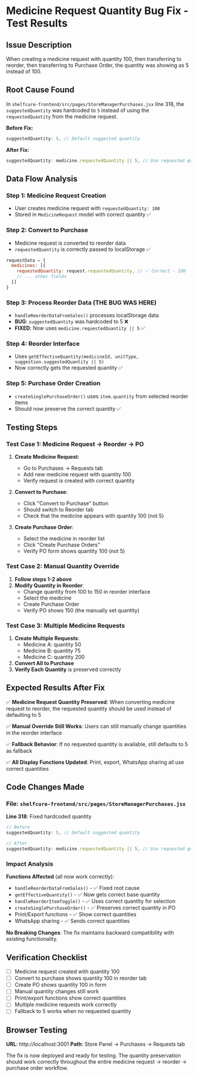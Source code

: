 # Medicine Request Quantity Bug Fix - Test Results

## Issue Description
When creating a medicine request with quantity 100, then transferring to reorder, then transferring to Purchase Order, the quantity was showing as 5 instead of 100.

## Root Cause Found
In `shelfcure-frontend/src/pages/StoreManagerPurchases.jsx` line 318, the `suggestedQuantity` was hardcoded to `5` instead of using the `requestedQuantity` from the medicine request.

**Before Fix:**
```javascript
suggestedQuantity: 5, // Default suggested quantity
```

**After Fix:**
```javascript
suggestedQuantity: medicine.requestedQuantity || 5, // Use requested quantity from medicine request
```

## Data Flow Analysis

### Step 1: Medicine Request Creation
- User creates medicine request with `requestedQuantity: 100`
- Stored in `MedicineRequest` model with correct quantity ✅

### Step 2: Convert to Purchase
- Medicine request is converted to reorder data
- `requestedQuantity` is correctly passed to localStorage ✅
```javascript
requestData = {
  medicines: [{
    requestedQuantity: request.requestedQuantity, // ✅ Correct - 100
    // ... other fields
  }]
}
```

### Step 3: Process Reorder Data (THE BUG WAS HERE)
- `handleReorderDataFromSales()` processes localStorage data
- **BUG**: `suggestedQuantity` was hardcoded to 5 ❌
- **FIXED**: Now uses `medicine.requestedQuantity || 5` ✅

### Step 4: Reorder Interface
- Uses `getEffectiveQuantity(medicineId, unitType, suggestion.suggestedQuantity || 5)`
- Now correctly gets the requested quantity ✅

### Step 5: Purchase Order Creation
- `createSinglePurchaseOrder()` uses `item.quantity` from selected reorder items
- Should now preserve the correct quantity ✅

## Testing Steps

### Test Case 1: Medicine Request → Reorder → PO
1. **Create Medicine Request**:
   - Go to Purchases → Requests tab
   - Add new medicine request with quantity 100
   - Verify request is created with correct quantity

2. **Convert to Purchase**:
   - Click "Convert to Purchase" button
   - Should switch to Reorder tab
   - Check that the medicine appears with quantity 100 (not 5)

3. **Create Purchase Order**:
   - Select the medicine in reorder list
   - Click "Create Purchase Orders"
   - Verify PO form shows quantity 100 (not 5)

### Test Case 2: Manual Quantity Override
1. **Follow steps 1-2 above**
2. **Modify Quantity in Reorder**:
   - Change quantity from 100 to 150 in reorder interface
   - Select the medicine
   - Create Purchase Order
   - Verify PO shows 150 (the manually set quantity)

### Test Case 3: Multiple Medicine Requests
1. **Create Multiple Requests**:
   - Medicine A: quantity 50
   - Medicine B: quantity 75
   - Medicine C: quantity 200
2. **Convert All to Purchase**
3. **Verify Each Quantity** is preserved correctly

## Expected Results After Fix

✅ **Medicine Request Quantity Preserved**: When converting medicine request to reorder, the requested quantity should be used instead of defaulting to 5

✅ **Manual Override Still Works**: Users can still manually change quantities in the reorder interface

✅ **Fallback Behavior**: If no requested quantity is available, still defaults to 5 as fallback

✅ **All Display Functions Updated**: Print, export, WhatsApp sharing all use correct quantities

## Code Changes Made

### File: `shelfcure-frontend/src/pages/StoreManagerPurchases.jsx`

**Line 318**: Fixed hardcoded quantity
```javascript
// Before
suggestedQuantity: 5, // Default suggested quantity

// After  
suggestedQuantity: medicine.requestedQuantity || 5, // Use requested quantity from medicine request
```

### Impact Analysis

**Functions Affected** (all now work correctly):
- `handleReorderDataFromSales()` - ✅ Fixed root cause
- `getEffectiveQuantity()` - ✅ Now gets correct base quantity
- `handleReorderItemToggle()` - ✅ Uses correct quantity for selection
- `createSinglePurchaseOrder()` - ✅ Preserves correct quantity in PO
- Print/Export functions - ✅ Show correct quantities
- WhatsApp sharing - ✅ Sends correct quantities

**No Breaking Changes**: The fix maintains backward compatibility with existing functionality.

## Verification Checklist

- [ ] Medicine request created with quantity 100
- [ ] Convert to purchase shows quantity 100 in reorder tab
- [ ] Create PO shows quantity 100 in form
- [ ] Manual quantity changes still work
- [ ] Print/export functions show correct quantities
- [ ] Multiple medicine requests work correctly
- [ ] Fallback to 5 works when no requested quantity

## Browser Testing

**URL**: http://localhost:3001
**Path**: Store Panel → Purchases → Requests tab

The fix is now deployed and ready for testing. The quantity preservation should work correctly throughout the entire medicine request → reorder → purchase order workflow.
